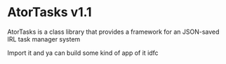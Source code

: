 # AtorTasks v1.1

AtorTasks is a class library that provides a framework for an JSON-saved IRL task manager system

Import it and ya can build some kind of app of it idfc
